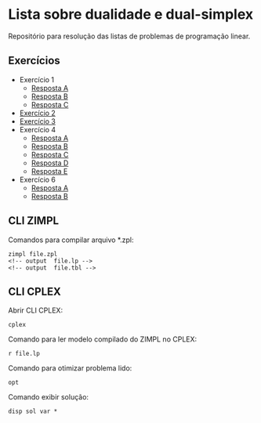 # Lista sobre dualidade e dual-simplex

Repositório para resolução das listas de problemas de programação linear.

## Exercícios

* Exercício 1
  * [Resposta A](01-A/README.md)
  * [Resposta B](01-B/README.md)
  * [Resposta C](01-C/README.md)
* [Exercício 2](02/README.md)
* [Exercício 3](03/README.md)
* Exercício 4
  * [Resposta A](04-A/README.md)
  * [Resposta B](04-B/README.md)
  * [Resposta C](04-C/README.md)
  * [Resposta D](04-D/README.md)
  * [Resposta E](04-E/README.md)
* Exercício 6
  * [Resposta A](06-A/README.md)
  * [Resposta B](06-B/README.md)

## CLI ZIMPL

Comandos para compilar arquivo *.zpl:

    zimpl file.zpl
    <!-- output  file.lp -->
    <!-- output  file.tbl -->

## CLI CPLEX

Abrir CLI CPLEX:

    cplex

Comando para ler modelo compilado do ZIMPL no CPLEX:

    r file.lp

Comando para otimizar problema lido:

    opt

Comando exibir solução:

    disp sol var *
